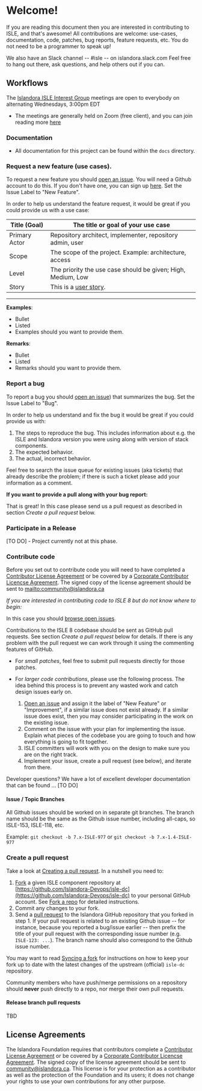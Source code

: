 # Welcome!

If you are reading this document then you are interested in contributing to ISLE, and that's awesome! All contributions are welcome: use-cases, documentation, code, patches, bug reports, feature requests, etc. You do not need to be a programmer to speak up!

We also have an Slack channel -- #isle -- on islandora.slack.com Feel free to hang out there, ask questions, and help others out if you can.

## Workflows

The [Islandora ISLE Interest Group](https://github.com/islandora-interest-groups/Islandora-ISLE-Interest-Group) meetings are open to everybody on alternating Wednesdays, 3:00pm EDT 
  * The meetings are generally held on Zoom (free client), and you can join reading more [here](https://github.com/islandora-interest-groups/Islandora-ISLE-Interest-Group/#how-to-join)

### Documentation

* All documentation for this project can be found within the `docs` directory.

### Request a new feature (use cases).

To request a new feature you should [open an issue](https://github.com/Islandora-Devops/isle-dc/issues). You will need a Github account to do this. If you don't have one, you can sign up [here](https://github.com). Set the Issue Label to "New Feature".

In order to help us understand the feature request, it would be great if you could provide us with a use case:

| Title (Goal)  | The title or goal of your use case                            |
--------------- |------------------------------------                           |
| Primary Actor | Repository architect, implementer, repository admin, user     |
| Scope         | The scope of the project. Example: architecture, access       |
| Level         | The priority the use case should be given; High, Medium, Low  |
| Story         | This is a [user story](http://en.wikipedia.org/wiki/User_story).


***

**Examples**:
* Bullet
* Listed
* Examples should you want to provide them.

**Remarks**:
* Bullet
* Listed
* Remarks should you want to provide them.

### Report a bug

To report a bug you should [open an issue](https://github.com/Islandora-Devops/isle-dc/issues)) that summarizes the bug. Set the Issue Label to "Bug".

In order to help us understand and fix the bug it would be great if you could provide us with:

1. The steps to reproduce the bug. This includes information about e.g. the ISLE and Islandora version you were using along with version of stack components.
2. The expected behavior.
3. The actual, incorrect behavior.

Feel free to search the issue queue for existing issues (aka tickets) that already describe the problem; if there is such a ticket please add your information as a comment.

**If you want to provide a pull along with your bug report:**

That is great! In this case please send us a pull request as described in section _Create a pull request_ below.

### Participate in a Release

[TO DO] - Project currently not at this phase.

### Contribute code

Before you set out to contribute code you will need to have completed a [Contributor License Agreement](http://islandora.ca/sites/default/files/islandora_cla.pdf) or be covered by a [Corporate Contributor Licencse Agreement](http://islandora.ca/sites/default/files/islandora_ccla.pdf). The signed copy of the license agreement should be sent to <mailto:community@islandora.ca>

_If you are interested in contributing code to ISLE 8 but do not know where to begin:_

In this case you should [browse open issues](https://github.com/Islandora-Devops/isle-dc/issues).

Contributions to the ISLE 8 codebase should be sent as GitHub pull requests. See section _Create a pull request_ below for details. If there is any problem with the pull request we can work through it using the commenting features of GitHub.

* For _small patches_, feel free to submit pull requests directly for those patches.
* For _larger code contributions_, please use the following process. The idea behind this process is to prevent any wasted work and catch design issues early on.

    1. [Open an issue](https://github.com/Islandora-Devops/isle-dc/issues) and assign it the label of "New Feature" or "Improvement", if a similar issue does not exist already. If a similar issue does exist, then you may consider participating in the work on the existing issue.
    2. Comment on the issue with your plan for implementing the issue. Explain what pieces of the codebase you are going to touch and how everything is going to fit together.
    3. ISLE committers will work with you on the design to make sure you are on the right track.
    4. Implement your issue, create a pull request (see below), and iterate from there.

Developer questions? We have a lot of excellent developer documentation that can be found ... [TO DO]

#### Issue / Topic Branches

All Github issues should be worked on in separate git branches. The branch name should be the same as the Github issue number, including all-caps, so ISLE-153, ISLE-118, etc.

Example: `git checkout -b 7.x-ISLE-977` or `git checkout -b 7.x-1.4-ISLE-977`


### Create a pull request

Take a look at [Creating a pull request](https://help.github.com/articles/creating-a-pull-request). In a nutshell you
need to:

1. [Fork](https://help.github.com/articles/fork-a-repo) a given ISLE component repository at [https://github.com/Islandora-Devops/isle-dc](https://github.com/Islandora-Devops/isle-dc) to your personal GitHub account. See [Fork a repo](https://help.github.com/articles/fork-a-repo) for detailed instructions.
2. Commit any changes to your fork.
3. Send a [pull request](https://help.github.com/articles/creating-a-pull-request) to the Islandora GitHub repository that you forked in step 1. If your pull request is related to an existing Github issue -- for instance, because you reported a bug/issue earlier -- then prefix the title of your pull request with the corresponding issue number (e.g. `ISLE-123: ...`). The branch name should also correspond to the Github issue number.

You may want to read [Syncing a fork](https://help.github.com/articles/syncing-a-fork) for instructions on how to keep your fork up to date with the latest changes of the upstream (official) `isle-dc` repository.

Community members who have push/merge permissions on a repository should **never** push directly to a repo, nor merge their own pull requests.

#### Release branch pull requests

TBD

## License Agreements

The Islandora Foundation requires that contributors complete a [Contributor License Agreement](http://islandora.ca/sites/default/files/islandora_cla.pdf) or be covered by a [Corporate Contributor Licencse Agreement](http://islandora.ca/sites/default/files/islandora_ccla.pdf). The signed copy of the license agreement should be sent to <a href="mailto:community@islandora.ca?Subject=Contributor%20License%20Agreement" target="_top">community@islandora.ca</a>. This license is for your protection as a contributor as well as the protection of the Foundation and its users; it does not change your rights to use your own contributions for any other purpose.
